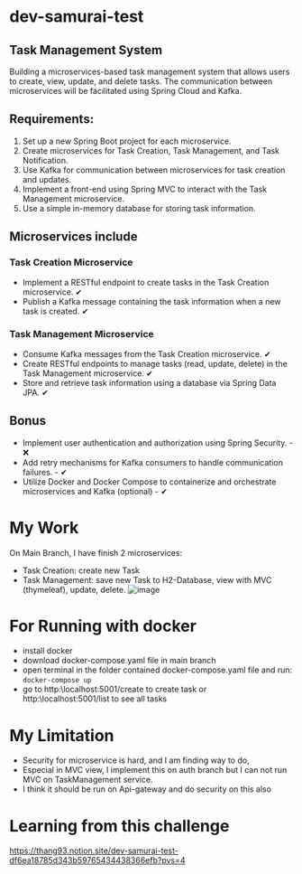 # dev-samurai-test
## Task Management System
Building a microservices-based task management system that allows users to create, view, update, and delete tasks. The communication
between microservices will be facilitated using Spring Cloud and Kafka.

## Requirements:
1. Set up a new Spring Boot project for each microservice.
2. Create microservices for Task Creation, Task Management, and Task Notification.
3. Use Kafka for communication between microservices for task creation and updates.
4. Implement a front-end using Spring MVC to interact with the Task Management microservice.
5. Use a simple in-memory database for storing task information.

## Microservices include
### Task Creation Microservice
- Implement a RESTful endpoint to create tasks in the Task Creation microservice. ✔
- Publish a Kafka message containing the task information when a new task is created. ✔
### Task Management Microservice
- Consume Kafka messages from the Task Creation microservice. ✔
- Create RESTful endpoints to manage tasks (read, update, delete) in the Task Management microservice. ✔
- Store and retrieve task information using a database via Spring Data JPA. ✔

## Bonus
- Implement user authentication and authorization using Spring Security. - ❌
- Add retry mechanisms for Kafka consumers to handle communication failures. - ✔
- Utilize Docker and Docker Compose to containerize and orchestrate microservices and Kafka (optional) - ✔

# My Work
On Main Branch, I have finish 2 microservices:
- Task Creation: create new Task
- Task Management: save new Task to H2-Database, view with MVC (thymeleaf), update, delete.
![image](https://github.com/thang-39/dev-samurai-test/assets/91838559/a584bb9b-31b9-4792-a122-034ab49e5e18)

# For Running with docker
- install docker
- download docker-compose.yaml file in main branch
- open terminal in the folder contained docker-compose.yaml file and run: ```docker-compose up```
- go to http:\\localhost:5001/create to create task or http:\\localhost:5001/list to see all tasks

# My Limitation
- Security for microservice is hard, and I am finding way to do,
- Especial in MVC view, I implement this on auth branch but I can not run MVC on TaskManagement service.
- I think it should be run on Api-gateway and do security on this also

# Learning from this challenge
https://thang93.notion.site/dev-samurai-test-df6ea18785d343b59765434438366efb?pvs=4
